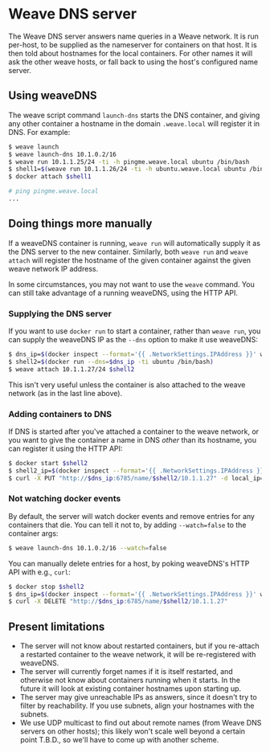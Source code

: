 # Weave DNS server

The Weave DNS server answers name queries in a Weave network. It is
run per-host, to be supplied as the nameserver for containers on that
host. It is then told about hostnames for the local containers. For
other names it will ask the other weave hosts, or fall back to using
the host's configured name server.

## Using weaveDNS

The weave script command `launch-dns` starts the DNS container, and
giving any other container a hostname in the domain `.weave.local`
will register it in DNS. For example:

```bash
$ weave launch
$ weave launch-dns 10.1.0.2/16
$ weave run 10.1.1.25/24 -ti -h pingme.weave.local ubuntu /bin/bash
$ shell1=$(weave run 10.1.1.26/24 -ti -h ubuntu.weave.local ubuntu /bin/bash)
$ docker attach $shell1

# ping pingme.weave.local
...
```

## Doing things more manually

If a weaveDNS container is running, `weave run` will automatically
supply it as the DNS server to the new container. Similarly, both
`weave run` and `weave attach` will register the hostname of the given
container against the given weave network IP address.

In some circumstances, you may not want to use the `weave`
command. You can still take advantage of a running weaveDNS, using the
HTTP API.

### Supplying the DNS server

If you want to use `docker run` to start a container, rather than
`weave run`, you can supply the weaveDNS IP as the `--dns` option to
make it use weaveDNS:

```bash
$ dns_ip=$(docker inspect --format='{{ .NetworkSettings.IPAddress }}' weavedns)
$ shell2=$(docker run --dns=$dns_ip -ti ubuntu /bin/bash)
$ weave attach 10.1.1.27/24 $shell2
```

This isn't very useful unless the container is also attached to the
weave network (as in the last line above).

### Adding containers to DNS

If DNS is started after you've attached a container to the weave
network, or you want to give the container a name in DNS *other* than
its hostname, you can register it using the HTTP API:

```bash
$ docker start $shell2
$ shell2_ip=$(docker inspect --format='{{ .NetworkSettings.IPAddress }}' $shell2)
$ curl -X PUT "http://$dns_ip:6785/name/$shell2/10.1.1.27" -d local_ip=$shell2_ip -d fqdn=shell2.weave.local
```

### Not watching docker events

By default, the server will watch docker events and remove entries for
any containers that die. You can tell it not to, by adding
`--watch=false` to the container args:

```bash
$ weave launch-dns 10.1.0.2/16 --watch=false
```

You can manually delete entries for a host, by poking weaveDNS's HTTP
API with e.g., `curl`:

```bash
$ docker stop $shell2
$ dns_ip=$(docker inspect --format='{{ .NetworkSettings.IPAddress }}' weavedns)
$ curl -X DELETE "http://$dns_ip:6785/name/$shell2/10.1.1.27"
```

## Present limitations

 * The server will not know about restarted containers, but if you
   re-attach a restarted container to the weave network, it will be
   re-registered with weaveDNS.
 * The server will currently forget names if it is itself restarted,
   and otherwise not know about containers running when it starts. In
   the future it will look at existing container hostnames upon
   starting up.
 * The server may give unreachable IPs as answers, since it doesn't
   try to filter by reachability. If you use subnets, align your
   hostnames with the subnets.
 * We use UDP multicast to find out about remote names (from Weave DNS
   servers on other hosts); this likely won't scale well beyond a
   certain point T.B.D., so we'll have to come up with another scheme.
